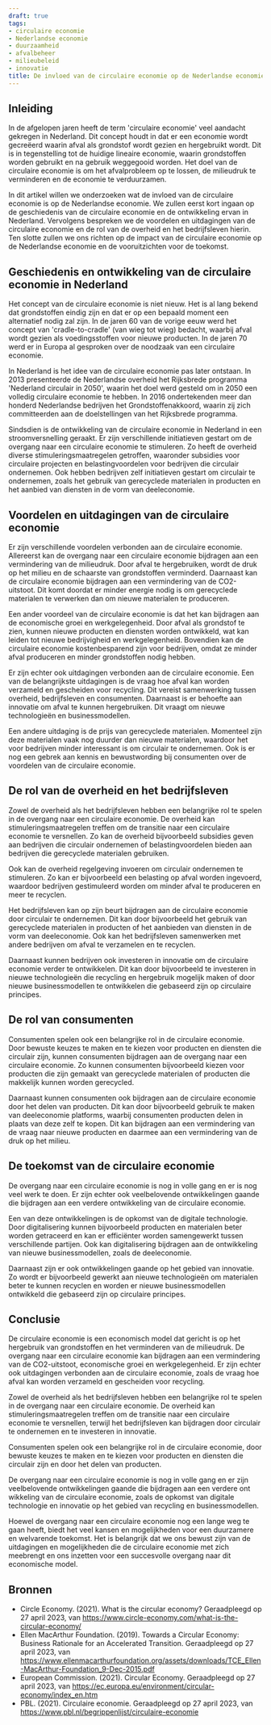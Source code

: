 ```yaml
---
draft: true
tags:
- circulaire economie
- Nederlandse economie
- duurzaamheid
- afvalbeheer
- milieubeleid
- innovatie
title: De invloed van de circulaire economie op de Nederlandse economie
---
```


## Inleiding

In de afgelopen jaren heeft de term 'circulaire economie' veel aandacht gekregen in Nederland. Dit concept houdt in dat er een economie wordt gecreëerd waarin afval als grondstof wordt gezien en hergebruikt wordt. Dit is in tegenstelling tot de huidige lineaire economie, waarin grondstoffen worden gebruikt en na gebruik weggegooid worden. Het doel van de circulaire economie is om het afvalprobleem op te lossen, de milieudruk te verminderen en de economie te verduurzamen.

In dit artikel willen we onderzoeken wat de invloed van de circulaire economie is op de Nederlandse economie. We zullen eerst kort ingaan op de geschiedenis van de circulaire economie en de ontwikkeling ervan in Nederland. Vervolgens bespreken we de voordelen en uitdagingen van de circulaire economie en de rol van de overheid en het bedrijfsleven hierin. Ten slotte zullen we ons richten op de impact van de circulaire economie op de Nederlandse economie en de vooruitzichten voor de toekomst.

## Geschiedenis en ontwikkeling van de circulaire economie in Nederland

Het concept van de circulaire economie is niet nieuw. Het is al lang bekend dat grondstoffen eindig zijn en dat er op een bepaald moment een alternatief nodig zal zijn. In de jaren 60 van de vorige eeuw werd het concept van 'cradle-to-cradle' (van wieg tot wieg) bedacht, waarbij afval wordt gezien als voedingsstoffen voor nieuwe producten. In de jaren 70 werd er in Europa al gesproken over de noodzaak van een circulaire economie.

In Nederland is het idee van de circulaire economie pas later ontstaan. In 2013 presenteerde de Nederlandse overheid het Rijksbrede programma 'Nederland circulair in 2050', waarin het doel werd gesteld om in 2050 een volledig circulaire economie te hebben. In 2016 ondertekenden meer dan honderd Nederlandse bedrijven het Grondstoffenakkoord, waarin zij zich committeerden aan de doelstellingen van het Rijksbrede programma.

Sindsdien is de ontwikkeling van de circulaire economie in Nederland in een stroomversnelling geraakt. Er zijn verschillende initiatieven gestart om de overgang naar een circulaire economie te stimuleren. Zo heeft de overheid diverse stimuleringsmaatregelen getroffen, waaronder subsidies voor circulaire projecten en belastingvoordelen voor bedrijven die circulair ondernemen. Ook hebben bedrijven zelf initiatieven gestart om circulair te ondernemen, zoals het gebruik van gerecyclede materialen in producten en het aanbied
van diensten in de vorm van deeleconomie.

## Voordelen en uitdagingen van de circulaire economie

Er zijn verschillende voordelen verbonden aan de circulaire economie. Allereerst kan de overgang naar een circulaire economie bijdragen aan een vermindering van de milieudruk. Door afval te hergebruiken, wordt de druk op het milieu en de schaarste van grondstoffen verminderd. Daarnaast kan de circulaire economie bijdragen aan een vermindering van de CO2-uitstoot. Dit komt doordat er minder energie nodig is om gerecyclede materialen te verwerken dan om nieuwe materialen te produceren.

Een ander voordeel van de circulaire economie is dat het kan bijdragen aan de economische groei en werkgelegenheid. Door afval als grondstof te zien, kunnen nieuwe producten en diensten worden ontwikkeld, wat kan leiden tot nieuwe bedrijvigheid en werkgelegenheid. Bovendien kan de circulaire economie kostenbesparend zijn voor bedrijven, omdat ze minder afval produceren en minder grondstoffen nodig hebben.

Er zijn echter ook uitdagingen verbonden aan de circulaire economie. Een van de belangrijkste uitdagingen is de vraag hoe afval kan worden verzameld en gescheiden voor recycling. Dit vereist samenwerking tussen overheid, bedrijfsleven en consumenten. Daarnaast is er behoefte aan innovatie om afval te kunnen hergebruiken. Dit vraagt om nieuwe technologieën en businessmodellen.

Een andere uitdaging is de prijs van gerecyclede materialen. Momenteel zijn deze materialen vaak nog duurder dan nieuwe materialen, waardoor het voor bedrijven minder interessant is om circulair te ondernemen. Ook is er nog een gebrek aan kennis en bewustwording bij consumenten over de voordelen van de circulaire economie.

## De rol van de overheid en het bedrijfsleven

Zowel de overheid als het bedrijfsleven hebben een belangrijke rol te spelen in de overgang naar een circulaire economie. De overheid kan stimuleringsmaatregelen treffen om de transitie naar een circulaire economie te versnellen. Zo kan de overheid bijvoorbeeld subsidies geven aan bedrijven die circulair ondernemen of belastingvoordelen bieden aan bedrijven die gerecyclede materialen gebruiken.

Ook kan de overheid regelgeving invoeren om circulair ondernemen te stimuleren. Zo kan er bijvoorbeeld een belasting op afval worden ingevoerd, waardoor bedrijven gestimuleerd worden om minder afval te produceren en meer te recyclen.

Het bedrijfsleven kan op zijn beurt bijdragen aan de circulaire economie door circulair te ondernemen. Dit kan door bijvoorbeeld het gebruik van gerecyclede materialen in producten of het aanbieden van diensten in de vorm van deeleconomie. Ook kan het bedrijfsleven samenwerken met andere bedrijven om afval te verzamelen en te recyclen.

Daarnaast kunnen bedrijven ook investeren in innovatie om de circulaire economie verder te
ontwikkelen. Dit kan door bijvoorbeeld te investeren in nieuwe technologieën die recycling en hergebruik mogelijk maken of door nieuwe businessmodellen te ontwikkelen die gebaseerd zijn op circulaire principes.

## De rol van consumenten

Consumenten spelen ook een belangrijke rol in de circulaire economie. Door bewuste keuzes te maken en te kiezen voor producten en diensten die circulair zijn, kunnen consumenten bijdragen aan de overgang naar een circulaire economie. Zo kunnen consumenten bijvoorbeeld kiezen voor producten die zijn gemaakt van gerecyclede materialen of producten die makkelijk kunnen worden gerecycled.

Daarnaast kunnen consumenten ook bijdragen aan de circulaire economie door het delen van producten. Dit kan door bijvoorbeeld gebruik te maken van deeleconomie platforms, waarbij consumenten producten delen in plaats van deze zelf te kopen. Dit kan bijdragen aan een vermindering van de vraag naar nieuwe producten en daarmee aan een vermindering van de druk op het milieu.

## De toekomst van de circulaire economie

De overgang naar een circulaire economie is nog in volle gang en er is nog veel werk te doen. Er zijn echter ook veelbelovende ontwikkelingen gaande die bijdragen aan een verdere ontwikkeling van de circulaire economie.

Een van deze ontwikkelingen is de opkomst van de digitale technologie. Door digitalisering kunnen bijvoorbeeld producten en materialen beter worden getraceerd en kan er efficiënter worden samengewerkt tussen verschillende partijen. Ook kan digitalisering bijdragen aan de ontwikkeling van nieuwe businessmodellen, zoals de deeleconomie.

Daarnaast zijn er ook ontwikkelingen gaande op het gebied van innovatie. Zo wordt er bijvoorbeeld gewerkt aan nieuwe technologieën om materialen beter te kunnen recyclen en worden er nieuwe businessmodellen ontwikkeld die gebaseerd zijn op circulaire principes.

## Conclusie

De circulaire economie is een economisch model dat gericht is op het hergebruik van grondstoffen en het verminderen van de milieudruk. De overgang naar een circulaire economie kan bijdragen aan een vermindering van de CO2-uitstoot, economische groei en werkgelegenheid. Er zijn echter ook uitdagingen verbonden aan de circulaire economie, zoals de vraag hoe afval kan worden verzameld en gescheiden voor recycling.

Zowel de overheid als het bedrijfsleven hebben een belangrijke rol te spelen in de overgang naar een circulaire economie. De overheid kan stimuleringsmaatregelen treffen om de transitie naar een circulaire economie te versnellen, terwijl het bedrijfsleven kan bijdragen door circulair te ondernemen en te investeren in innovatie.

Consumenten spelen ook een belangrijke rol in de circulaire economie, door bewuste keuzes te maken en te kiezen voor producten en diensten die circulair zijn en door het delen van producten.

De overgang naar een circulaire economie is nog in volle gang en er zijn veelbelovende ontwikkelingen gaande die bijdragen aan een verdere ont
wikkeling van de circulaire economie, zoals de opkomst van digitale technologie en innovatie op het gebied van recycling en businessmodellen.

Hoewel de overgang naar een circulaire economie nog een lange weg te gaan heeft, biedt het veel kansen en mogelijkheden voor een duurzamere en welvarende toekomst. Het is belangrijk dat we ons bewust zijn van de uitdagingen en mogelijkheden die de circulaire economie met zich meebrengt en ons inzetten voor een succesvolle overgang naar dit economische model.

## Bronnen

- Circle Economy. (2021). What is the circular economy? Geraadpleegd op 27 april 2023, van https://www.circle-economy.com/what-is-the-circular-economy/
- Ellen MacArthur Foundation. (2019). Towards a Circular Economy: Business Rationale for an Accelerated Transition. Geraadpleegd op 27 april 2023, van https://www.ellenmacarthurfoundation.org/assets/downloads/TCE_Ellen-MacArthur-Foundation_9-Dec-2015.pdf
- European Commission. (2021). Circular Economy. Geraadpleegd op 27 april 2023, van https://ec.europa.eu/environment/circular-economy/index_en.htm
- PBL. (2021). Circulaire economie. Geraadpleegd op 27 april 2023, van https://www.pbl.nl/begrippenlijst/circulaire-economie